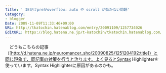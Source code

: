 ```yaml
---
Title: ' IEだけpreがoverflow: auto や scroll が効かない問題'
Category:
- blogger
Date: 2009-11-09T11:33:46+09:00
URL: http://tkatochin.hatenablog.com/entry/20091109/1257734026
EditURL: https://blog.hatena.ne.jp/t-katochin/tkatochin.hatenablog.com/atom/entry/6653586347154753930
---
```


　どうもこちらの記事（[http://d.hatena.ne.jp/neuromancer_sho/20090825/1251204192:title]）と同じ現象で、同記事の対策を行うと治ります。よく見るとSyntax Highlighterを使っています。Syntax Highlighterに原因があるのかも。

